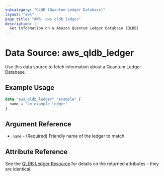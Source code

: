 ```yaml
---
subcategory: "QLDB (Quantum Ledger Database)"
layout: "aws"
page_title: "AWS: aws_qldb_ledger"
description: |-
  Get information on a Amazon Quantum Ledger Database (QLDB)
---
```


# Data Source: aws_qldb_ledger

Use this data source to fetch information about a Quantum Ledger Database.

## Example Usage

```terraform
data "aws_qldb_ledger" "example" {
  name = "an_example_ledger"
}
```

## Argument Reference

* `name` - (Required) Friendly name of the ledger to match.

## Attribute Reference

See the [QLDB Ledger Resource](/docs/providers/aws/r/qldb_ledger.html) for details on the
returned attributes - they are identical.
